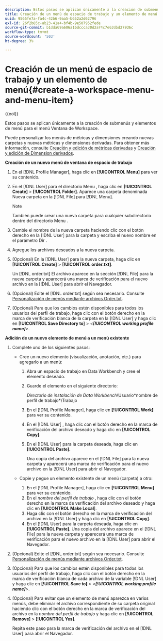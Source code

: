 ```yaml
---
description: Estos pasos se aplican únicamente a la creación de submenús y elementos de menú para el menú Ventana de Workspace.
title: Creación de un menú de espacio de trabajo y un elemento de menú
uuid: 9565fe7a-fa4c-42b6-9aa5-b652a2d62796
exl-id: 26f2b85c-ab23-41a4-bf4b-9e507952fede
source-git-commit: b1dda69a606a16dccca30d2a74c7e63dbd27936c
workflow-type: tm+mt
source-wordcount: '503'
ht-degree: 3%

---
```


# Creación de un menú de espacio de trabajo y un elemento de menú{#create-a-workspace-menu-and-menu-item}

{{eol}}

Estos pasos se aplican únicamente a la creación de submenús y elementos de menú para el menú Ventana de Workspace.

Puede personalizar los menús de métricas y dimensiones creando nuevas carpetas y nuevas métricas y dimensiones derivadas. Para obtener más información, consulte [Creación y edición de métricas derivadas](../../../../home/c-get-started/c-admin-intrf/c-prof-mgr/c-drvd-mtrcs.md#concept-e41723b342a849309874b26232224a40) y [Creación y edición de Dimension derivados](../../../../home/c-get-started/c-admin-intrf/c-prof-mgr/c-dvrd-dim.md#concept-ece3c3ea8cdf4fc796680173993bff93).

**Creación de un nuevo menú de ventana de espacio de trabajo**

1. En el [!DNL Profile Manager], haga clic en **[!UICONTROL Menu]** para ver su contenido.
1. En el [!DNL User] para el directorio Menu , haga clic en **[!UICONTROL Create]** > **[!UICONTROL Folder]**. Aparece una carpeta denominada Nueva carpeta en la [!DNL File] para [!DNL Menu].

   >[!NOTE]
   >
   >También puede crear una nueva carpeta para cualquier subdirectorio dentro del directorio Menu .

1. Cambie el nombre de la nueva carpeta haciendo clic con el botón derecho en la [!DNL User] para la carpeta y escriba el nuevo nombre en el parámetro Dir .
1. Agregue los archivos deseados a la nueva carpeta.
1. (Opcional) En la [!DNL User] para la nueva carpeta, haga clic en **[!UICONTROL Create]** > **[!UICONTROL order.txt]**.

   Un [!DNL order.txt] El archivo aparece en la sección [!DNL File] para la nueva carpeta y aparecerá una marca de verificación para el nuevo archivo en la [!DNL User] para abrir el Navegador.

1. (Opcional) Edite el [!DNL order.txt] según sea necesario. Consulte [Personalización de menús mediante archivos Order.txt](../../../../home/c-get-started/c-intf-anlys-ftrs/c-ctm-menus/t-cstm-menus-ordr-files.md#task-a391800a8dd444deb3e1516d5189f999).
1. (Opcional) Para que los cambios estén disponibles para todos los usuarios del perfil de trabajo, haga clic con el botón derecho en la marca de verificación blanca de la carpeta en la [!DNL User] y haga clic en **[!UICONTROL Save Directory to]** > *&lt;**[!UICONTROL working profile name]**>*.

**Adición de un nuevo elemento de menú a un menú existente**

1. Complete uno de los siguientes pasos:

   * Cree un nuevo elemento (visualización, anotación, etc.) para agregarlo a un menú:

      1. Abra un espacio de trabajo en Data Workbench y cree el elemento deseado.
      1. Guarde el elemento en el siguiente directorio:

         *Directorio de instalación de Data Workbench*\Usuario\*nombre de perfil de trabajo*\Trabajo

      1. En el [!DNL Profile Manager], haga clic en **[!UICONTROL Work]** para ver su contenido.
      1. En el [!DNL User] , haga clic con el botón derecho en la marca de verificación del archivo deseado y haga clic en **[!UICONTROL Copy]**.
      1. En el [!DNL User] para la carpeta deseada, haga clic en **[!UICONTROL Paste]**.

         Una copia del archivo aparece en el [!DNL File] para la nueva carpeta y aparecerá una marca de verificación para el nuevo archivo en la [!DNL User] para abrir el Navegador.
   * Copie y pegue un elemento existente de un menú (carpeta) a otro:

      1. En el [!DNL Profile Manager], haga clic en **[!UICONTROL Menu]** para ver su contenido.
      1. En el *nombre del perfil de trabajo* , haga clic con el botón derecho en la marca de verificación del archivo deseado y haga clic en **[!UICONTROL Make Local]**.
      1. Haga clic con el botón derecho en la marca de verificación del archivo en la [!DNL User] y haga clic en **[!UICONTROL Copy]**.
      1. En el [!DNL User] para la carpeta deseada, haga clic en **[!UICONTROL Paste]**. Una copia del archivo aparece en el [!DNL File] para la nueva carpeta y aparecerá una marca de verificación para el nuevo archivo en la [!DNL User] para abrir el Navegador.


1. (Opcional) Edite el [!DNL order.txt] según sea necesario. Consulte [Personalización de menús mediante archivos Order.txt](../../../../home/c-get-started/c-intf-anlys-ftrs/c-ctm-menus/t-cstm-menus-ordr-files.md#task-a391800a8dd444deb3e1516d5189f999).
1. (Opcional) Para que los cambios estén disponibles para todos los usuarios del perfil de trabajo, haga clic con el botón derecho en la marca de verificación blanca de cada archivo de la variable [!DNL User] y haga clic en **[!UICONTROL Save to]** > *&lt;**[!UICONTROL working profile name]**>*.
1. (Opcional) Para evitar que un elemento de menú aparezca en varios menús, debe eliminar el archivo correspondiente de su carpeta original haciendo clic con el botón derecho en la marca de verificación del archivo en la *nombre del perfil de trabajo* y haga clic en **[!UICONTROL Remove]** > **[!UICONTROL Yes]**.

   Repita este paso para la marca de verificación del archivo en el [!DNL User] para abrir el Navegador.
